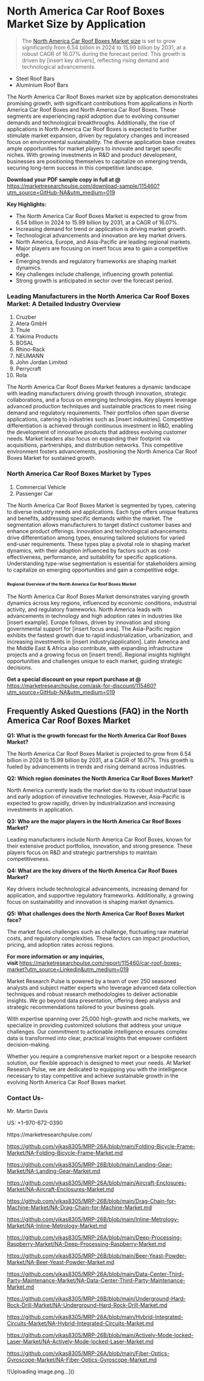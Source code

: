 <h1>North America Car Roof Boxes Market&nbsp;Size by Application</h1><blockquote><p>The <a href="https://marketresearchpulse.com/download-sample/115460?utm_source=GitHub-NA&amp;utm_medium=019">North America Car Roof Boxes Market size</a> is set to grow significantly from 6.54 billion in 2024 to 15.99 billion by 2031, at a robust CAGR of 16.07% during the forecast period. This growth is driven by [insert key drivers], reflecting rising demand and technological advancements.</p></blockquote><ul><li>Steel Roof Bars<li> Aluminium Roof Bars</li></ul><p>The North America Car Roof Boxes market size by application demonstrates promising growth, with significant contributions from applications in North America Car Roof Boxes and North America Car Roof Boxes. These segments are experiencing rapid adoption due to evolving consumer demands and technological breakthroughs. Additionally, the rise of applications in North America Car Roof Boxes is expected to further stimulate market expansion, driven by regulatory changes and increased focus on environmental sustainability. The diverse application base creates ample opportunities for market players to innovate and target specific niches. With growing investments in R&D and product development, businesses are positioning themselves to capitalize on emerging trends, securing long-term success in this competitive landscape.</p><p><strong>Download your PDF sample copy in full at @ </strong><a href="https://marketresearchpulse.com/download-sample/115460?utm_source=GitHub-NA&amp;utm_medium=019">https://marketresearchpulse.com/download-sample/115460?utm_source=GitHub-NA&amp;utm_medium=019</a></p><p><strong>Key Highlights: </strong></p><ul><li>The North America Car Roof Boxes Market is expected to grow from 6.54 billion in 2024 to 15.99 billion by 2031, at a CAGR of 16.07%.</li><li>Increasing demand for trend or application is driving market growth.</li><li>Technological advancements and innovation are key market drivers.</li><li>North America, Europe, and Asia-Pacific are leading regional markets.</li><li>Major players are focusing on insert focus area to gain a competitive edge.</li><li>Emerging trends and regulatory frameworks are shaping market dynamics.</li><li>Key challenges include challenge, influencing growth potential.</li><li>Strong growth is anticipated in sector over the forecast period.</li></ul><h3>Leading Manufacturers in the North America Car Roof Boxes Market: A Detailed Industry Overview</h3><ol><li>Cruzber</li><li>Atera GmbH</li><li>Thule</li><li>Yakima Products</li><li>BOSAL</li><li>Rhino-Rack</li><li>NEUMANN</li><li>John Jordan Limited</li><li>Perrycraft</li><li>Rola</li></ol><div class="flex max-w-full flex-col flex-grow"><div class="min-h-8 text-message flex w-full flex-col items-end gap-2 whitespace-normal break-words [.text-message+&amp;]:mt-5" dir="auto" data-message-author-role="assistant" data-message-id="fd8432e4-4910-450d-b182-61b7bfb0a01f" data-message-model-slug="gpt-4o"><div class="flex w-full flex-col gap-1 empty:hidden first:pt-[3px]"><div class="markdown prose w-full break-words dark:prose-invert light"><p>The North America Car Roof Boxes Market features a dynamic landscape with leading manufacturers driving growth through innovation, strategic collaborations, and a focus on emerging technologies. Key players leverage advanced production techniques and sustainable practices to meet rising demand and regulatory requirements. Their portfolios often span diverse applications, catering to industries such as [insert industries]. Competitive differentiation is achieved through continuous investment in R&amp;D, enabling the development of innovative products that address evolving customer needs. Market leaders also focus on expanding their footprint via acquisitions, partnerships, and distribution networks. This competitive environment fosters advancements, positioning the North America Car Roof Boxes Market for sustained growth.</p></div></div></div></div><h3>North America Car Roof Boxes Market by Types</h3><ol><li>Commercial Vehicle<li> Passenger Car</li></ol><div class="flex max-w-full flex-col flex-grow"><div class="min-h-8 text-message flex w-full flex-col items-end gap-2 whitespace-normal break-words [.text-message+&amp;]:mt-5" dir="auto" data-message-author-role="assistant" data-message-id="084470be-0bb7-4664-bddf-5156b4f41249" data-message-model-slug="gpt-4o-mini"><div class="flex w-full flex-col gap-1 empty:hidden first:pt-[3px]"><div class="markdown prose w-full break-words dark:prose-invert light"><p>The North America Car Roof Boxes Market is segmented by types, catering to diverse industry needs and applications. Each type offers unique features and benefits, addressing specific demands within the market. The segmentation allows manufacturers to target distinct customer bases and enhance product offerings. Innovation and technological advancements drive differentiation among types, ensuring tailored solutions for varied end-user requirements. These types play a pivotal role in shaping market dynamics, with their adoption influenced by factors such as cost-effectiveness, performance, and suitability for specific applications. Understanding type-wise segmentation is essential for stakeholders aiming to capitalize on emerging opportunities and gain a competitive edge.</p></div></div></div></div><h3><span style="font-size: 11px;">Regional Overview of the North America Car Roof Boxes Market</span></h3><div class="flex max-w-full flex-col flex-grow"><div class="min-h-8 text-message flex w-full flex-col items-end gap-2 whitespace-normal break-words [.text-message+&amp;]:mt-5" dir="auto" data-message-author-role="assistant" data-message-id="e9038762-ce64-4e30-91c9-9bd413514231" data-message-model-slug="gpt-4o-mini"><div class="flex w-full flex-col gap-1 empty:hidden first:pt-[3px]"><div class="markdown prose w-full break-words dark:prose-invert light"><p>The North America Car Roof Boxes Market demonstrates varying growth dynamics across key regions, influenced by economic conditions, industrial activity, and regulatory frameworks. North America leads with advancements in technology and high adoption rates in industries like [insert example]. Europe follows, driven by innovation and strong governmental support for [insert focus area]. The Asia-Pacific region exhibits the fastest growth due to rapid industrialization, urbanization, and increasing investments in [insert industry/application]. Latin America and the Middle East &amp; Africa also contribute, with expanding infrastructure projects and a growing focus on [insert trend]. Regional insights highlight opportunities and challenges unique to each market, guiding strategic decisions.</p></div></div></div></div><p><strong>Get a special discount on your report purchase at @ </strong><a href="https://marketresearchpulse.com/ask-for-discount/115460?utm_source=GitHub-NA&amp;utm_medium=019">https://marketresearchpulse.com/ask-for-discount/115460?utm_source=GitHub-NA&amp;utm_medium=019</a></p><h2>Frequently Asked Questions (FAQ) in the North America Car Roof Boxes Market</h2><p><strong>Q1: What is the growth forecast for the North America Car Roof Boxes Market?</strong></p><p>The North America Car Roof Boxes Market is projected to grow from 6.54 billion in 2024 to 15.99 billion by 2031, at a CAGR of 16.07%. This growth is fueled by advancements in trends and rising demand across industries.</p><p><strong>Q2: Which region dominates the North America Car Roof Boxes Market?</strong></p><p>North America currently leads the market due to its robust industrial base and early adoption of innovative technologies. However, Asia-Pacific is expected to grow rapidly, driven by industrialization and increasing investments in application.</p><p><strong>Q3: Who are the major players in the North America Car Roof Boxes Market?</strong></p><p>Leading manufacturers include North America Car Roof Boxes, known for their extensive product portfolios, innovation, and strong presence. These players focus on R&amp;D and strategic partnerships to maintain competitiveness.</p><p><strong>Q4: What are the key drivers of the North America Car Roof Boxes Market?</strong></p><p>Key drivers include technological advancements, increasing demand for application, and supportive regulatory frameworks. Additionally, a growing focus on sustainability and innovation is shaping market dynamics.</p><p><strong>Q5: What challenges does the North America Car Roof Boxes Market face?</strong></p><p>The market faces challenges such as challenge, fluctuating raw material costs, and regulatory complexities. These factors can impact production, pricing, and adoption rates across regions.</p><p><strong>For more information or any inquiries, visit&nbsp;</strong><a href="https://marketresearchpulse.com/report/115460/car-roof-boxes-market?utm_source=Linkedin&utm_medium=019">https://marketresearchpulse.com/report/115460/car-roof-boxes-market?utm_source=Linkedin&utm_medium=019</a></p><p>Market Research Pulse is powered by a team of over 250 seasoned analysts and subject matter experts who leverage advanced data collection techniques and robust research methodologies to deliver actionable insights. We go beyond data presentation, offering deep analysis and strategic recommendations tailored to your business goals.</p><p>With expertise spanning over 25,000 high-growth and niche markets, we specialize in providing customized solutions that address your unique challenges. Our commitment to actionable intelligence ensures complex data is transformed into clear, practical insights that empower confident decision-making.</p><p>Whether you require a comprehensive market report or a bespoke research solution, our flexible approach is designed to meet your needs. At Market Research Pulse, we are dedicated to equipping you with the intelligence necessary to stay competitive and achieve sustainable growth in the evolving North America Car Roof Boxes market.</p><h3><strong>Contact Us-</strong></h3><p>Mr. Martin Davis</p><p>US: +1-970-672-0390</p><p>https://marketresearchpulse.com/</p><p><a href="https://github.com/vikas8305/MRP-26A/blob/main/Folding-Bicycle-Frame-Market/NA-Folding-Bicycle-Frame-Market.md">https://github.com/vikas8305/MRP-26A/blob/main/Folding-Bicycle-Frame-Market/NA-Folding-Bicycle-Frame-Market.md</a></p><p><a href="https://github.com/vikas8305/MRP-26B/blob/main/Landing-Gear-Market/NA-Landing-Gear-Market.md">https://github.com/vikas8305/MRP-26B/blob/main/Landing-Gear-Market/NA-Landing-Gear-Market.md</a></p><p><a href="https://github.com/vikas8305/MRP-26A/blob/main/Aircraft-Enclosures-Market/NA-Aircraft-Enclosures-Market.md">https://github.com/vikas8305/MRP-26A/blob/main/Aircraft-Enclosures-Market/NA-Aircraft-Enclosures-Market.md</a></p><p><a href="https://github.com/vikas8305/MRP-26B/blob/main/Drag-Chain-for-Machine-Market/NA-Drag-Chain-for-Machine-Market.md">https://github.com/vikas8305/MRP-26B/blob/main/Drag-Chain-for-Machine-Market/NA-Drag-Chain-for-Machine-Market.md</a></p><p><a href="https://github.com/vikas8305/MRP-26B/blob/main/Inline-Metrology-Market/NA-Inline-Metrology-Market.md">https://github.com/vikas8305/MRP-26B/blob/main/Inline-Metrology-Market/NA-Inline-Metrology-Market.md</a></p><p><a href="https://github.com/vikas8305/MRP-26A/blob/main/Deep-Processing-Raspberry-Market/NA-Deep-Processing-Raspberry-Market.md">https://github.com/vikas8305/MRP-26A/blob/main/Deep-Processing-Raspberry-Market/NA-Deep-Processing-Raspberry-Market.md</a></p><p><a href="https://github.com/vikas8305/MRP-26B/blob/main/Beer-Yeast-Powder-Market/NA-Beer-Yeast-Powder-Market.md">https://github.com/vikas8305/MRP-26B/blob/main/Beer-Yeast-Powder-Market/NA-Beer-Yeast-Powder-Market.md</a></p><p><a href="https://github.com/vikas8305/MRP-26A/blob/main/Data-Center-Third-Party-Maintenance-Market/NA-Data-Center-Third-Party-Maintenance-Market.md">https://github.com/vikas8305/MRP-26A/blob/main/Data-Center-Third-Party-Maintenance-Market/NA-Data-Center-Third-Party-Maintenance-Market.md</a></p><p><a href="https://github.com/vikas8305/MRP-26B/blob/main/Underground-Hard-Rock-Drill-Market/NA-Underground-Hard-Rock-Drill-Market.md">https://github.com/vikas8305/MRP-26B/blob/main/Underground-Hard-Rock-Drill-Market/NA-Underground-Hard-Rock-Drill-Market.md</a></p><p><a href="https://github.com/vikas8305/MRP-26A/blob/main/Hybrid-Integrated-Circuits-Market/NA-Hybrid-Integrated-Circuits-Market.md">https://github.com/vikas8305/MRP-26A/blob/main/Hybrid-Integrated-Circuits-Market/NA-Hybrid-Integrated-Circuits-Market.md</a></p><p><a href="https://github.com/vikas8305/MRP-26B/blob/main/Actively-Mode-locked-Laser-Market/NA-Actively-Mode-locked-Laser-Market.md">https://github.com/vikas8305/MRP-26B/blob/main/Actively-Mode-locked-Laser-Market/NA-Actively-Mode-locked-Laser-Market.md</a></p><p><a href="https://github.com/vikas8305/MRP-26A/blob/main/Fiber-Optics-Gyroscope-Market/NA-Fiber-Optics-Gyroscope-Market.md">https://github.com/vikas8305/MRP-26A/blob/main/Fiber-Optics-Gyroscope-Market/NA-Fiber-Optics-Gyroscope-Market.md</a></p>
![Uploading image.png…]()
